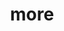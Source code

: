 ---
layout: page
title: more
nav: false
dropdown: true
children: 
    - title: news and presentations
      permalink: /publications/
    - title: divider
    - title: projects
      permalink: /projects/
---
